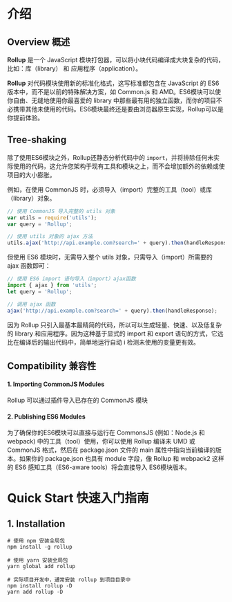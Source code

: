 # 介绍 

## Overview 概述

**Rollup** 是一个 JavaScript 模块打包器，可以将小块代码编译成大块复杂的代码，比如：库（library） 和 应用程序（application）。

**Rollup** 对代码模块使用新的标准化格式，这写标准都包含在 JavaScript 的 ES6 版本中，而不是以前的特殊解决方案，如 Common.js 和 AMD。ES6模块可以使你自由、无缝地使用你最喜爱的 library 中那些最有用的独立函数，而你的项目不必携带其他未使用的代码。ES6模块最终还是要由浏览器原生实现，Rollup可以是你提前体验。

## Tree-shaking

除了使用ES6模块之外，Rollup还静态分析代码中的 `import`，并将排除任何未实际使用的代码，这允许您架构于现有工具和模块之上，而不会增加额外的依赖或使项目的大小膨胀。

例如，在使用 CommonJS 时，必须导入（import）完整的工具（tool）或库（library）对象。

```javascript
// 使用 CommonJS 导入完整的 utils 对象
var utils = require('utils');
var query = 'Rollup';

// 使用 utils 对象的 ajax 方法
utils.ajax('http://api.example.com?search=' + query).then(handleResponse);
```

但使用 ES6 模块时，无需导入整个 utils 对象，只需导入（import）所需要的 ajax 函数即可：

```javascript
// 使用 ES6 import 语句导入（import）ajax函数
import { ajax } from 'utils';
let query = 'Rollup';

// 调用 ajax 函数
ajax('http://api.example.com?search=' + query).then(handleResponse);
```

因为 Rollup 只引入最基本最精简的代码，所以可以生成轻量、快速、以及低复杂的 library 和应用程序。因为这种基于显式的 import 和 export 语句的方式，它远比在编译后的输出代码中，简单地运行自动 i 检测未使用的变量更有效。

## Compatibility 兼容性

#### 1. Importing CommonJS Modules

Rollup 可以通过插件导入已存在的 CommonJS 模块

#### 2. Publishing ES6 Modules

为了确保你的ES6模块可以直接与运行在 CommonsJS (例如：Node.js 和 webpack) 中的工具（tool）使用，你可以使用 Rollup 编译未 UMD 或 CommonJS 格式，然后在 package.json 文件的 main 属性中指向当前编译的版本。如果你的 package.json 也具有 module 字段，像 Rollup 和 webpack2 这样的 ES6 感知工具（ES6-aware tools）将会直接导入 ES6模块版本。


# Quick Start 快速入门指南

## 1. Installation

```shell script
# 使用 npm 安装全局包
npm install -g rollup

# 使用 yarn 安装全局包
yarn global add rollup

# 实际项目开发中，通常安装 rollup 到项目目录中
npm install rollup -D
yarn add rollup -D
```








































